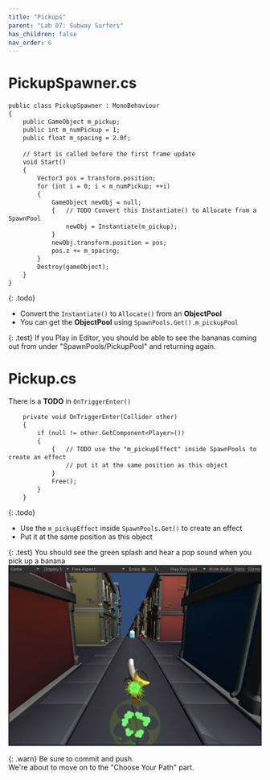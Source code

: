 ```yaml
---
title: "Pickups"
parent: "Lab 07: Subway Surfers"
has_children: false
nav_order: 6
---
```


# PickupSpawner.cs
```
public class PickupSpawner : MonoBehaviour
{
    public GameObject m_pickup;
    public int m_numPickup = 1;
    public float m_spacing = 2.0f;

    // Start is called before the first frame update
    void Start()
    {
        Vector3 pos = transform.position;
        for (int i = 0; i < m_numPickup; ++i)
        {
            GameObject newObj = null;
            {   // TODO Convert this Instantiate() to Allocate from a SpawnPool
                newObj = Instantiate(m_pickup);
            }
            newObj.transform.position = pos;
            pos.z += m_spacing;
        }
        Destroy(gameObject);
    }
}
```

{: .todo}
* Convert the `Instantiate()` to `Allocate()` from an **ObjectPool**
* You can get the **ObjectPool** using `SpawnPools.Get().m_pickupPool`

{: .test}
If you Play in Editor, you should be able to see the bananas coming out from under "SpawnPools/PickupPool" and returning again.

# Pickup.cs
There is a **TODO** in `OnTriggerEnter()`
```
    private void OnTriggerEnter(Collider other)
    {
        if (null != other.GetComponent<Player>())
        {
            {   // TODO use the "m_pickupEffect" inside SpawnPools to create an effect
                // put it at the same position as this object
            }
            Free();
        }
    }
```

{: .todo}
* Use the `m_pickupEffect` inside `SpawnPools.Get()` to create an effect
* Put it at the same position as this object

{: .test}
You should see the green splash and hear a pop sound when you pick up a banana
![Pickup Effect](images/lab07/pickupeffect.jpg "Pickup Effect")

{: .warn}
Be sure to commit and push.\
We're about to move on to the "Choose Your Path" part.